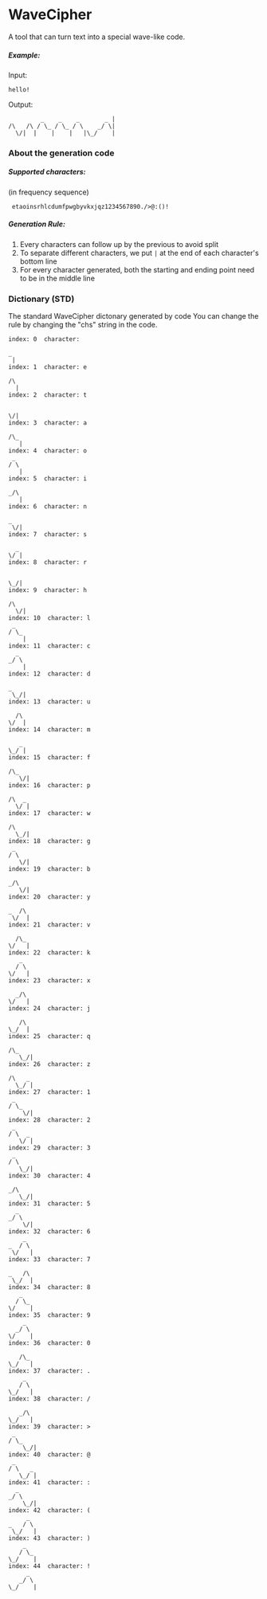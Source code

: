 # WaveCipher
A tool that can turn text into a special wave-like code.
##### Example:
Input:
```
hello!
```
Output:
```
         _    _    _       _ |
/\   /\ / \_ / \_ / \    _/ \|
  \/|  |    |    |   |\_/    |
```

### About the generation code
##### Supported characters:
(in frequency sequence)
```
 etaoinsrhlcdumfpwgbyvkxjqz1234567890./>@:()!
```
##### Generation Rule:
1. Every characters can follow up by the previous to avoid split
3. To separate different characters, we put ```|``` at the end of each character's bottom line
4. For every character generated, both the starting and ending point need to be in the middle line

### Dictionary (STD)
The standard WaveCipher dictonary generated by code
You can change the rule by changing the "chs" string in the code.

```
index: 0  character:  
  
_ 
 |
index: 1  character: e
   
/\ 
  |
index: 2  character: t
   
   
\/|
index: 3  character: a
    
/\_ 
   |
index: 4  character: o
 _  
/ \ 
   |
index: 5  character: i
    
_/\ 
   |
index: 6  character: n
    
_   
 \/|
index: 7  character: s
    
  _ 
\/ |
index: 8  character: r
    
    
\_/|
index: 9  character: h
     
/\   
  \/|
index: 10  character: l
 _   
/ \_ 
    |
index: 11  character: c
  _  
_/ \ 
    |
index: 12  character: d
     
_    
 \_/|
index: 13  character: u
     
  /\ 
\/  |
index: 14  character: m
     
   _ 
\_/ |
index: 15  character: f
      
/\_   
   \/|
index: 16  character: p
      
/\  _ 
  \/ |
index: 17  character: w
      
/\    
  \_/|
index: 18  character: g
 _    
/ \   
   \/|
index: 19  character: b
      
_/\   
   \/|
index: 20  character: y
      
_  /\ 
 \/  |
index: 21  character: v
      
  /\_ 
\/   |
index: 22  character: k
   _  
  / \ 
\/   |
index: 23  character: x
      
  _/\ 
\/   |
index: 24  character: j
      
   /\ 
\_/  |
index: 25  character: q
       
/\_    
   \_/|
index: 26  character: z
       
/\   _ 
  \_/ |
index: 27  character: 1
 _     
/ \_   
    \/|
index: 28  character: 2
 _     
/ \  _ 
   \/ |
index: 29  character: 3
 _     
/ \    
   \_/|
index: 30  character: 4
       
_/\    
   \_/|
index: 31  character: 5
  _    
_/ \   
    \/|
index: 32  character: 6
    _  
_  / \ 
 \/   |
index: 33  character: 7
       
_   /\ 
 \_/  |
index: 34  character: 8
   _   
  / \_ 
\/    |
index: 35  character: 9
    _  
  _/ \ 
\/    |
index: 36  character: 0
       
   /\_ 
\_/   |
index: 37  character: .
    _  
   / \ 
\_/   |
index: 38  character: /
       
   _/\ 
\_/   |
index: 39  character: >
 _      
/ \_    
    \_/|
index: 40  character: @
 _      
/ \   _ 
   \_/ |
index: 41  character: :
  _     
_/ \    
    \_/|
index: 42  character: (
     _  
_   / \ 
 \_/   |
index: 43  character: )
    _   
   / \_ 
\_/    |
index: 44  character: !
     _  
   _/ \ 
\_/    |

```
